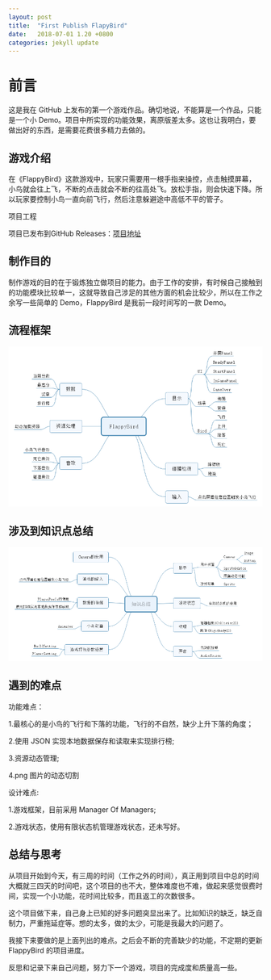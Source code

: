 ```yaml
---
layout: post
title:  "First Publish FlapyBird"
date:   2018-07-01 1.20 +0800
categories: jekyll update
---
```

# 前言

这是我在 GitHub 上发布的第一个游戏作品。确切地说，不能算是一个作品，只能是一个小 Demo。项目中所实现的功能效果，离原版差太多。这也让我明白，要做出好的东西，是需要花费很多精力去做的。

## 游戏介绍

在《FlappyBird》这款游戏中，玩家只需要用一根手指来操控，点击触摸屏幕，小鸟就会往上飞，不断的点击就会不断的往高处飞。放松手指，则会快速下降。所以玩家要控制小鸟一直向前飞行，然后注意躲避途中高低不平的管子。

项目工程

项目已发布到GitHub Releases：[项目地址](https://github.com/yuyaoxue/Projects/releases)

## 制作目的

制作游戏的目的在于锻炼独立做项目的能力。由于工作的安排，有时候自己接触到的功能模块比较单一，这就导致自己涉足的其他方面的机会比较少，所以在工作之余写一些简单的 Demo，FlappyBird 是我前一段时间写的一款 Demo。

## 流程框架

![流程框架](https://github.com/yuyaoxue/yuyaoxue.github.io/blob/master/assets/_v_images/FlappyBird.png?raw=true)

## 涉及到知识点总结

![知识点总结](https://github.com/yuyaoxue/yuyaoxue.github.io/blob/master/assets/_v_images/FlappyBirdKnowledge.png?raw=true)

## 遇到的难点

功能难点：

1.最核心的是小鸟的飞行和下落的功能，飞行的不自然，缺少上升下落的角度；

2.使用 JSON 实现本地数据保存和读取来实现排行榜;

3.资源动态管理;

4.png 图片的动态切割

设计难点:

1.游戏框架，目前采用 Manager Of Managers;

2.游戏状态，使用有限状态机管理游戏状态，还未写好。

## 总结与思考

从项目开始到今天，有三周的时间（工作之外的时间），真正用到项目中总的时间大概就三四天的时间吧，这个项目的也不大，整体难度也不难，做起来感觉很费时间，实现一个小功能，花时间比较多，而且返工的次数很多。

这个项目做下来，自己身上已知的好多问题突显出来了。比如知识的缺乏，缺乏自制力，严重拖延症等。想的太多，做的太少，可能是我最大的问题了。

我接下来要做的是上面列出的难点。之后会不断的完善缺少的功能，不定期的更新 FlappyBird 的项目进度。

反思和记录下来自己问题，努力下一个游戏，项目的完成度和质量高一些。